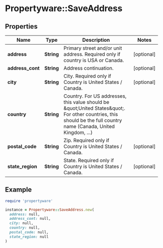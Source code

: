 # Propertyware::SaveAddress

## Properties

| Name | Type | Description | Notes |
| ---- | ---- | ----------- | ----- |
| **address** | **String** | Primary street and/or unit address. Required only if country is USA or Canada. | [optional] |
| **address_cont** | **String** | Address continuation. | [optional] |
| **city** | **String** | City. Required only if Country is United States / Canada. | [optional] |
| **country** | **String** | Country. For US addresses, this value should be \&quot;United States\&quot;. For other countries, this should be the full country name (Canada, United Kingdom, ...) |  |
| **postal_code** | **String** | Zip. Required only if Country is United States / Canada. | [optional] |
| **state_region** | **String** | State. Required only if Country is United States / Canada. | [optional] |

## Example

```ruby
require 'propertyware'

instance = Propertyware::SaveAddress.new(
  address: null,
  address_cont: null,
  city: null,
  country: null,
  postal_code: null,
  state_region: null
)
```

